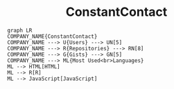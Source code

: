 <h1 align="center">ConstantContact</h1>

```mermaid
graph LR
COMPANY_NAME{ConstantContact}
COMPANY_NAME ---> U{Users} ---> UN[5]
COMPANY_NAME ---> R{Repositories} ---> RN[8]
COMPANY_NAME ---> G{Gists} ---> GN[5]
COMPANY_NAME ---> ML{Most Used<br>Languages}
ML --> HTML[HTML]
ML --> R[R]
ML --> JavaScript[JavaScript]
```
